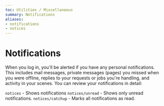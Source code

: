 ```yaml
---
toc: Utilities / Miscellaneous
summary: Notifications
aliases:
- notifications
- notices
---
```


# Notifications

When you log in, you'll be alerted if you have any personal notifications. This includes mail messages, private messages (pages) you missed when you were offline, replies to your requests or jobs you're handling, and activity in your scenes. You can review your notifications in detail:

`notices` - Shows notifications
`notices/unread` - Shows only unread notifications.
`notices/catchup` - Marks all notifications as read.